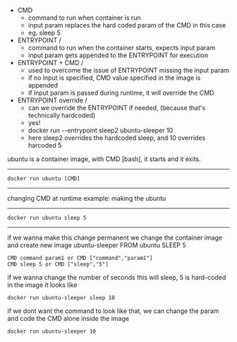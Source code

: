 
* CMD 
    - command to run when container is run 
    - input param replaces the hard coded param of the CMD in this case
    - eg. sleep 5
* ENTRYPOINT /
    - command to run when the container starts, expects input param
    - input param gets appended to the ENTRYPOINT for execution
* ENTRYPOINT + CMD /
    - used to overcome the issue of ENTRYPOINT missing the input param
    - if no input is specified, CMD value specified in the image is appended
    - if input param is passed during runtime, it will override the CMD
* ENTRYPOINT override /
    - can we override the ENTRYPOINT if needed, (because that's technically hardcoded)
    - yes!
    - docker run --entrypoint sleep2 ubuntu-sleeper 10
    - here sleep2 overrides the hardcoded sleep, and 10 overrides harcoded 5


ubuntu is a container image, with CMD [bash], it starts and it exits. 

---
    docker run ubuntu [CMD]
---

changing CMD at runtime 
example: making the ubuntu 

---
    docker run ubuntu sleep 5 
---

if we wanna make this change permanent we change the container image and create new image ubuntu-sleeper
FROM ubuntu
SLEEP 5

    CMD command param1 or CMD ["command","param1"]
    CMD sleep 5 or CMD ["sleep","5"]

if we wanna change the number of seconds this will sleep, 5 is hard-coded in the image
it looks like 

    docker run ubuntu-sleeper sleep 10

if we dont want the command to look like that, we can change the param and code the CMD alone inside the image

    docker run ubuntu-sleeper 10

 
